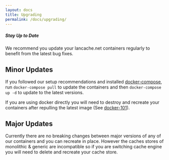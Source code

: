 ```yaml
---
layout: docs
title: Upgrading
permalink: /docs/upgrading/
---
```


<div class="note">
  <h5>Stay Up to Date</h5>
  <p>We recommend you update your lancache.net containers regularly to benefit from
  the latest bug fixes.
  </p>
</div>

## Minor Updates

If you followed our setup recommendations and installed [docker-compose](http://bundler.io/), run `docker-compose pull` to update the containers and then `docker-compose up -d` to update to the latest versions.

If you are using docker directly you will need to destroy and recreate your containers after repulling the latest image (See [docker-101](/docs/docker-101)).

## Major Updates

Currently there are no breaking changes between major versions of any of our containers and you can recreate in place. However the caches stores of monolithic & generic are incompatible so if you are switching cache engine you will need to delete and recreate your cache store.
